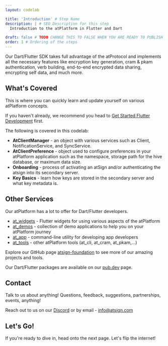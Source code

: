 ```yaml
---
layout: codelab

title: 'Introduction' # Step Name
description: | # SEO Description for this step
  Introduction to the atPlatform in Flutter and Dart

draft: false # TODO CHANGE THIS TO FALSE WHEN YOU ARE READY TO PUBLISH THE PAGE
order: 1 # Ordering of the steps
---
```


Our Dart/Flutter SDK takes full advantage of the atProtocol and implements all the necessary features like encryption key generation, cram & pkam authentication, verb building, end-to-end encrypted data sharing, encrypting self data, and much more.

## What's Covered

This is where you can quickly learn and update yourself on various atPlatform concepts.

If you haven't already, we recommend you head to [Get Started Flutter Development](/start/flutter/) first.

The following is covered in this codelab:

- **AtClientManager** - an object with various services such as Client, NotificationService, and SyncService.
- **AtClientPreference** - object used to configure preferences in your atPlatform application such as the namespace, storage path for the hive database, or maximum data size.
- **Onboarding** - process of activating an atSign and/or authenticating the atsign into its secondary server.
- **Key Basics** - learn how keys are stored in the secondary server and what key metadata is.

## Other Services

Our atPlatform has a lot to offer for Dart/Flutter developers.

- [at_widgets](https://github.com/atsign-foundation/at_widgets) - Flutter widgets for using various aspects of the atPlatform
- [at_demos](https://github.com/atsign-foundation/at_demos) - collection of demo applications to help you on your atPlatform journey
- [at_app](https://github.com/atsign-foundation/at_app) - command-line utility for developing app developers
- [at_tools](https://github.com/atsign-foundation/at_tools) - other atPlatform tools (at_cli, at_cram, at_pkam,...)

Explore our GitHub page [atsign-foundation](https://github.com/atsign-foundation) to see more of our amazing projects and tools.

Our Dart/Flutter packages are available on our [pub.dev](https://pub.dev/publishers/atsign.org/packages) page.

## Contact

Talk to us about anything! Questions, feedback, suggestions, partnerships, events, anything!

Reach out to us on our [Discord](https://discord.atsign.com) or by email - [info@atsign.com](mailto:info@atsign.com)

## Let's Go!

If you're ready to dive in, head onto the next page. Let's flip the internet!

